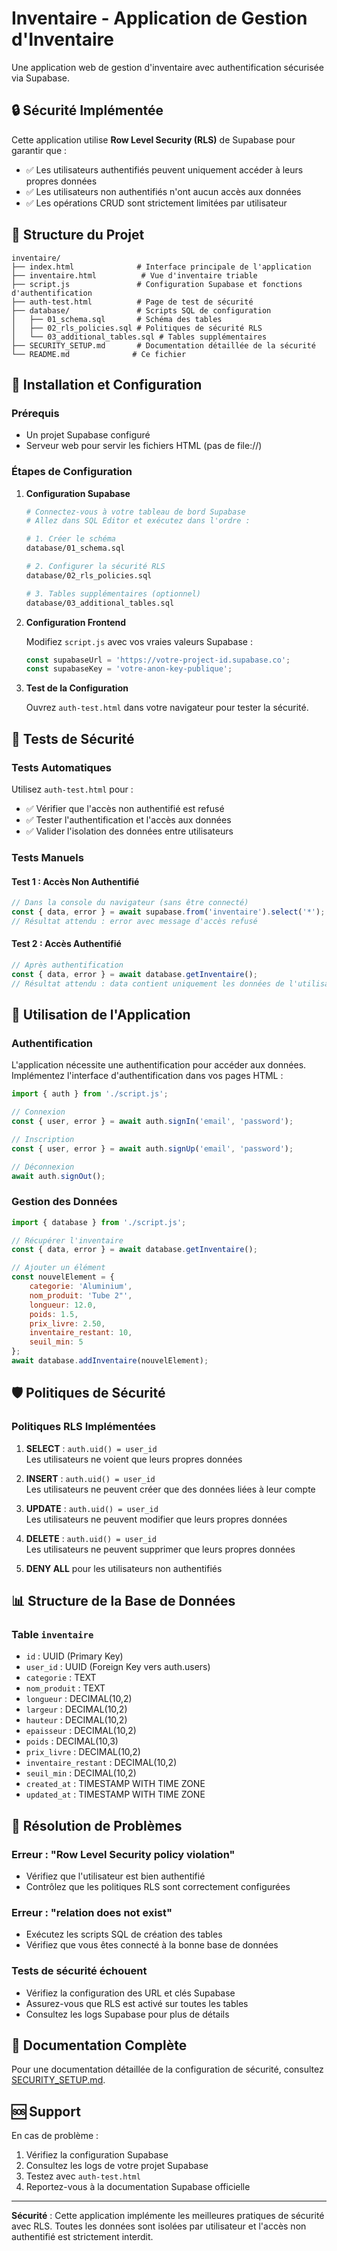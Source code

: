 # Inventaire - Application de Gestion d'Inventaire

Une application web de gestion d'inventaire avec authentification sécurisée via Supabase.

## 🔒 Sécurité Implémentée

Cette application utilise **Row Level Security (RLS)** de Supabase pour garantir que :
- ✅ Les utilisateurs authentifiés peuvent uniquement accéder à leurs propres données
- ✅ Les utilisateurs non authentifiés n'ont aucun accès aux données
- ✅ Les opérations CRUD sont strictement limitées par utilisateur

## 📁 Structure du Projet

```
inventaire/
├── index.html              # Interface principale de l'application
├── inventaire.html          # Vue d'inventaire triable
├── script.js               # Configuration Supabase et fonctions d'authentification
├── auth-test.html          # Page de test de sécurité
├── database/               # Scripts SQL de configuration
│   ├── 01_schema.sql       # Schéma des tables
│   ├── 02_rls_policies.sql # Politiques de sécurité RLS
│   └── 03_additional_tables.sql # Tables supplémentaires
├── SECURITY_SETUP.md       # Documentation détaillée de la sécurité
└── README.md              # Ce fichier
```

## 🚀 Installation et Configuration

### Prérequis
- Un projet Supabase configuré
- Serveur web pour servir les fichiers HTML (pas de file://)

### Étapes de Configuration

1. **Configuration Supabase**
   ```bash
   # Connectez-vous à votre tableau de bord Supabase
   # Allez dans SQL Editor et exécutez dans l'ordre :
   
   # 1. Créer le schéma
   database/01_schema.sql
   
   # 2. Configurer la sécurité RLS
   database/02_rls_policies.sql
   
   # 3. Tables supplémentaires (optionnel)
   database/03_additional_tables.sql
   ```

2. **Configuration Frontend**
   
   Modifiez `script.js` avec vos vraies valeurs Supabase :
   ```javascript
   const supabaseUrl = 'https://votre-project-id.supabase.co';
   const supabaseKey = 'votre-anon-key-publique';
   ```

3. **Test de la Configuration**
   
   Ouvrez `auth-test.html` dans votre navigateur pour tester la sécurité.

## 🧪 Tests de Sécurité

### Tests Automatiques
Utilisez `auth-test.html` pour :
- ✅ Vérifier que l'accès non authentifié est refusé
- ✅ Tester l'authentification et l'accès aux données
- ✅ Valider l'isolation des données entre utilisateurs

### Tests Manuels

#### Test 1 : Accès Non Authentifié
```javascript
// Dans la console du navigateur (sans être connecté)
const { data, error } = await supabase.from('inventaire').select('*');
// Résultat attendu : error avec message d'accès refusé
```

#### Test 2 : Accès Authentifié
```javascript
// Après authentification
const { data, error } = await database.getInventaire();
// Résultat attendu : data contient uniquement les données de l'utilisateur connecté
```

## 🔧 Utilisation de l'Application

### Authentification
L'application nécessite une authentification pour accéder aux données. Implémentez l'interface d'authentification dans vos pages HTML :

```javascript
import { auth } from './script.js';

// Connexion
const { user, error } = await auth.signIn('email', 'password');

// Inscription
const { user, error } = await auth.signUp('email', 'password');

// Déconnexion
await auth.signOut();
```

### Gestion des Données

```javascript
import { database } from './script.js';

// Récupérer l'inventaire
const { data, error } = await database.getInventaire();

// Ajouter un élément
const nouvelElement = {
    categorie: 'Aluminium',
    nom_produit: 'Tube 2"',
    longueur: 12.0,
    poids: 1.5,
    prix_livre: 2.50,
    inventaire_restant: 10,
    seuil_min: 5
};
await database.addInventaire(nouvelElement);
```

## 🛡️ Politiques de Sécurité

### Politiques RLS Implémentées

1. **SELECT** : `auth.uid() = user_id`  
   Les utilisateurs ne voient que leurs propres données

2. **INSERT** : `auth.uid() = user_id`  
   Les utilisateurs ne peuvent créer que des données liées à leur compte

3. **UPDATE** : `auth.uid() = user_id`  
   Les utilisateurs ne peuvent modifier que leurs propres données

4. **DELETE** : `auth.uid() = user_id`  
   Les utilisateurs ne peuvent supprimer que leurs propres données

5. **DENY ALL** pour les utilisateurs non authentifiés

## 📊 Structure de la Base de Données

### Table `inventaire`
- `id` : UUID (Primary Key)
- `user_id` : UUID (Foreign Key vers auth.users)
- `categorie` : TEXT
- `nom_produit` : TEXT
- `longueur` : DECIMAL(10,2)
- `largeur` : DECIMAL(10,2)
- `hauteur` : DECIMAL(10,2)
- `epaisseur` : DECIMAL(10,2)
- `poids` : DECIMAL(10,3)
- `prix_livre` : DECIMAL(10,2)
- `inventaire_restant` : DECIMAL(10,2)
- `seuil_min` : DECIMAL(10,2)
- `created_at` : TIMESTAMP WITH TIME ZONE
- `updated_at` : TIMESTAMP WITH TIME ZONE

## 🚨 Résolution de Problèmes

### Erreur : "Row Level Security policy violation"
- Vérifiez que l'utilisateur est bien authentifié
- Contrôlez que les politiques RLS sont correctement configurées

### Erreur : "relation does not exist"
- Exécutez les scripts SQL de création des tables
- Vérifiez que vous êtes connecté à la bonne base de données

### Tests de sécurité échouent
- Vérifiez la configuration des URL et clés Supabase
- Assurez-vous que RLS est activé sur toutes les tables
- Consultez les logs Supabase pour plus de détails

## 📝 Documentation Complète

Pour une documentation détaillée de la configuration de sécurité, consultez [SECURITY_SETUP.md](SECURITY_SETUP.md).

## 🆘 Support

En cas de problème :
1. Vérifiez la configuration Supabase
2. Consultez les logs de votre projet Supabase
3. Testez avec `auth-test.html`
4. Reportez-vous à la documentation Supabase officielle

---

**Sécurité** : Cette application implémente les meilleures pratiques de sécurité avec RLS. Toutes les données sont isolées par utilisateur et l'accès non authentifié est strictement interdit.